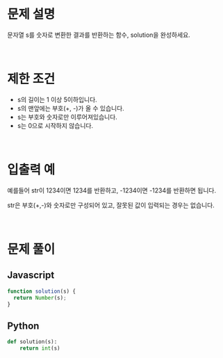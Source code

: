 # 문제 설명

문자열 s를 숫자로 변환한 결과를 반환하는 함수, solution을 완성하세요.

<br />

# 제한 조건

- s의 길이는 1 이상 5이하입니다.
- s의 맨앞에는 부호(+, -)가 올 수 있습니다.
- s는 부호와 숫자로만 이루어져있습니다.
- s는 0으로 시작하지 않습니다.

<br />

# 입출력 예

예를들어 str이 1234이면 1234를 반환하고, -1234이면 -1234를 반환하면 됩니다. <br />

str은 부호(+,-)와 숫자로만 구성되어 있고, 잘못된 값이 입력되는 경우는 없습니다.

<br />

# 문제 풀이

## Javascript

```js
function solution(s) {
  return Number(s);
}
```

## Python

```py
def solution(s):
    return int(s)
```
